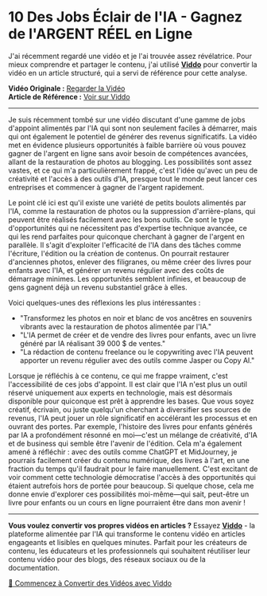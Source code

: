 # 10 Des Jobs Éclair de l'IA - Gagnez de l'ARGENT RÉEL en Ligne

J'ai récemment regardé une vidéo et je l'ai trouvée assez révélatrice. Pour mieux comprendre et partager le contenu, j'ai utilisé **[Viddo](https://viddo.pro/)** pour convertir la vidéo en un article structuré, qui a servi de référence pour cette analyse.

**Vidéo Originale :** [Regarder la Vidéo](https://www.youtube.com/watch?v=LtXsj8xiWV0)  
**Article de Référence :** [Voir sur Viddo](https://viddo.pro/zh/video-result/11cc1b9a-2da5-42cb-85aa-8c11a6eec12a)

---

Je suis récemment tombé sur une vidéo discutant d'une gamme de jobs d'appoint alimentés par l'IA qui sont non seulement faciles à démarrer, mais qui ont également le potentiel de générer des revenus significatifs. La vidéo met en évidence plusieurs opportunités à faible barrière où vous pouvez gagner de l'argent en ligne sans avoir besoin de compétences avancées, allant de la restauration de photos au blogging. Les possibilités sont assez vastes, et ce qui m'a particulièrement frappé, c'est l'idée qu'avec un peu de créativité et l'accès à des outils d'IA, presque tout le monde peut lancer ces entreprises et commencer à gagner de l'argent rapidement.

Le point clé ici est qu'il existe une variété de petits boulots alimentés par l'IA, comme la restauration de photos ou la suppression d'arrière-plans, qui peuvent être réalisés facilement avec les bons outils. Ce sont le type d'opportunités qui ne nécessitent pas d'expertise technique avancée, ce qui les rend parfaites pour quiconque cherchant à gagner de l'argent en parallèle. Il s'agit d'exploiter l'efficacité de l'IA dans des tâches comme l'écriture, l'édition ou la création de contenus. On pourrait restaurer d'anciennes photos, enlever des filigranes, ou même créer des livres pour enfants avec l'IA, et générer un revenu régulier avec des coûts de démarrage minimes. Les opportunités semblent infinies, et beaucoup de gens gagnent déjà un revenu substantiel grâce à elles.

Voici quelques-unes des réflexions les plus intéressantes :

- "Transformez les photos en noir et blanc de vos ancêtres en souvenirs vibrants avec la restauration de photos alimentée par l'IA."
- "L'IA permet de créer et de vendre des livres pour enfants, avec un livre généré par IA réalisant 39 000 $ de ventes."
- "La rédaction de contenu freelance ou le copywriting avec l'IA peuvent apporter un revenu régulier avec des outils comme Jasper ou Copy AI."

Lorsque je réfléchis à ce contenu, ce qui me frappe vraiment, c'est l'accessibilité de ces jobs d'appoint. Il est clair que l'IA n'est plus un outil réservé uniquement aux experts en technologie, mais est désormais disponible pour quiconque est prêt à apprendre les bases. Que vous soyez créatif, écrivain, ou juste quelqu'un cherchant à diversifier ses sources de revenus, l'IA peut jouer un rôle significatif en accélérant les processus et en ouvrant des portes. Par exemple, l'histoire des livres pour enfants générés par IA a profondément résonné en moi—c'est un mélange de créativité, d'IA et de business qui semble être l'avenir de l'édition. Cela m'a également amené à réfléchir : avec des outils comme ChatGPT et MidJourney, je pourrais facilement créer du contenu numérique, des livres à l'art, en une fraction du temps qu'il faudrait pour le faire manuellement. C'est excitant de voir comment cette technologie démocratise l'accès à des opportunités qui étaient autrefois hors de portée pour beaucoup. Si quelque chose, cela me donne envie d'explorer ces possibilités moi-même—qui sait, peut-être un livre pour enfants ou un cours en ligne pourraient être dans mon avenir !

---

**Vous voulez convertir vos propres vidéos en articles ?** Essayez **[Viddo](https://viddo.pro/)** - la plateforme alimentée par l'IA qui transforme le contenu vidéo en articles engageants et lisibles en quelques minutes. Parfait pour les créateurs de contenu, les éducateurs et les professionnels qui souhaitent réutiliser leur contenu vidéo pour des blogs, des réseaux sociaux ou de la documentation.

[🚀 Commencez à Convertir des Vidéos avec Viddo](https://viddo.pro/)